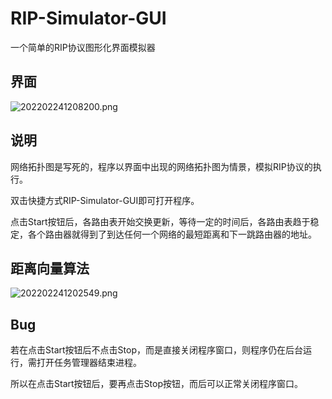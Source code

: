 # RIP-Simulator-GUI

一个简单的RIP协议图形化界面模拟器

## 界面

![202202241208200.png](https://img-host-lcatmiao.oss-cn-hangzhou.aliyuncs.com/202202241208200.png)

## 说明

网络拓扑图是写死的，程序以界面中出现的网络拓扑图为情景，模拟RIP协议的执行。

双击快捷方式RIP-Simulator-GUI即可打开程序。

点击Start按钮后，各路由表开始交换更新，等待一定的时间后，各路由表趋于稳定，各个路由器就得到了到达任何一个网络的最短距离和下一跳路由器的地址。

## 距离向量算法

![202202241202549.png](https://img-host-lcatmiao.oss-cn-hangzhou.aliyuncs.com/202202241202549.png)

## Bug

若在点击Start按钮后不点击Stop，而是直接关闭程序窗口，则程序仍在后台运行，需打开任务管理器结束进程。

所以在点击Start按钮后，要再点击Stop按钮，而后可以正常关闭程序窗口。
